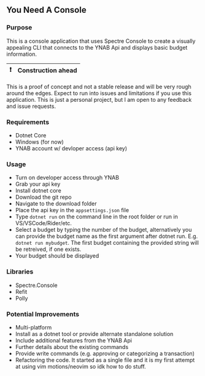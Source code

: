 ## You Need A Console

### Purpose

This is a console application that uses Spectre Console to create a visually appealing CLI that connects to the YNAB Api and displays basic budget information.


| :exclamation: | Construction ahead |
|---------------|--------------------|

This is a proof of concept and not a stable release and will be very rough around the edges. Expect to run into issues and limitations if you use this application. 
This is just a personal project, but I am open to any feedback and issue requests.

### Requirements
- Dotnet Core
- Windows (for now)
- YNAB account w/ devloper access (api key)

### Usage
- Turn on developer access through YNAB
- Grab your api key
- Install dotnet core
- Download the git repo
- Navigate to the download folder
- Place the api key in the `appsettings.json` file
- Type `dotnet run` on the command line in the root folder or run in VS/VSCode/Rider/etc.
- Select a budget by typing the number of the budget, alternatively you can provide the budget name as the first argument after dotnet run. E.g. `dotnet run mybudget`. The first budget containing the provided string will be retreived, if one exists.
- Your budget should be displayed

### Libraries
- Spectre.Console
- Refit
- Polly

### Potential Improvements
- Multi-platform
- Install as a dotnet tool or provide alternate standalone solution
- Include additional features from the YNAB Api
- Further details about the existing commands
- Provide write commands (e.g. approving or categorizing a transaction)
- Refactoring the code. It started as a single file and it is my first attempt at using vim motions/neovim so idk how to do stuff.
